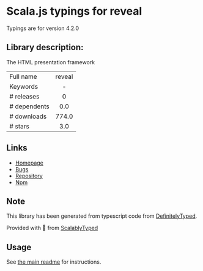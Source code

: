 
# Scala.js typings for reveal

Typings are for version 4.2.0

## Library description:
The HTML presentation framework

|                    |                 |
| ------------------ | :-------------: |
| Full name          | reveal |
| Keywords           | - |
| # releases         | 0 |
| # dependents       | 0.0 |
| # downloads        | 774.0 |
| # stars            | 3.0 |

## Links
- [Homepage](https://github.com/ForbesLindesay/reveal)
- [Bugs](https://github.com/ForbesLindesay/reveal/issues)
- [Repository](https://github.com/ForbesLindesay/reveal)
- [Npm](https://www.npmjs.com/package/reveal)
    


## Note
This library has been generated from typescript code from [DefinitelyTyped](https://definitelytyped.org).

Provided with :purple_heart: from [ScalablyTyped](https://github.com/oyvindberg/ScalablyTyped)

## Usage
See [the main readme](../../readme.md) for instructions.


